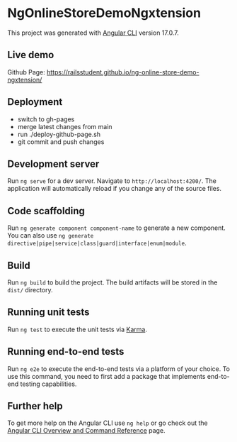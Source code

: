 # NgOnlineStoreDemoNgxtension

This project was generated with [Angular CLI](https://github.com/angular/angular-cli) version 17.0.7.

## Live demo

Github Page: https://railsstudent.github.io/ng-online-store-demo-ngxtension/

## Deployment

- switch to gh-pages
- merge latest changes from main
- run ./deploy-github-page.sh
- git commit and push changes 

## Development server

Run `ng serve` for a dev server. Navigate to `http://localhost:4200/`. The application will automatically reload if you change any of the source files.

## Code scaffolding

Run `ng generate component component-name` to generate a new component. You can also use `ng generate directive|pipe|service|class|guard|interface|enum|module`.

## Build

Run `ng build` to build the project. The build artifacts will be stored in the `dist/` directory.

## Running unit tests

Run `ng test` to execute the unit tests via [Karma](https://karma-runner.github.io).

## Running end-to-end tests

Run `ng e2e` to execute the end-to-end tests via a platform of your choice. To use this command, you need to first add a package that implements end-to-end testing capabilities.

## Further help

To get more help on the Angular CLI use `ng help` or go check out the [Angular CLI Overview and Command Reference](https://angular.io/cli) page.
